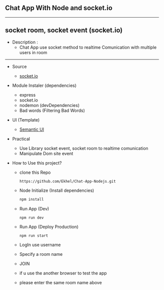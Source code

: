 ## Chat App With Node and socket.io
---

## socket room, socket event (socket.io)
* Description :
  - Chat App use socket method to realtime Comunication with multiple users in room

---

* Source 
  - [socket.io](https://socket.io)

* Module Instaler (dependencies)
  - express
  - socket.io
  - nodemon (devDependencies)
  - Bad words (Filtering Bad Words)

* UI (Template)
  - [Semantic UI](https://semantic-ui.com)

* Practical
  - Use Library socket event, socket room to realtime comunication
  - Manipulate Dom site event

* How to Use this project?
  - clone this Repo 
    ```
    https://github.com/Ekhel/Chat-App-Nodejs.git
    ```

  - Node Initialize (Install dependencies)
    ```javascript
    npm install
    ```

  - Run App (Dev)
    ``` 
    npm run dev
    ```

  - Run App (Deploy Production)
    ```
    npm run start
    ```

  - LogIn use username
  - Specify a room name
  - JOIN

  - if u use the another browser to test the app
  - please enter the same room name above

